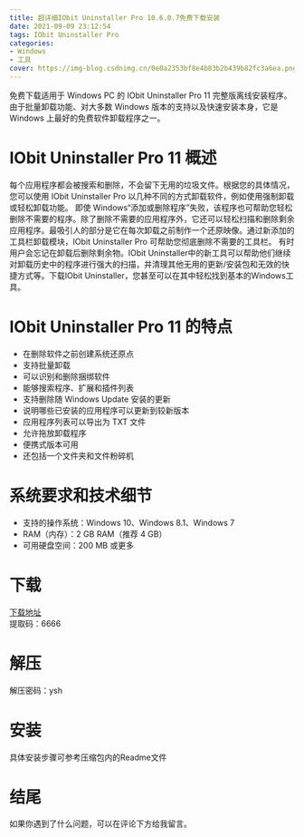 ```yaml
---
title: 超详细IObit Uninstaller Pro 10.6.0.7免费下载安装
date: 2021-09-09 23:12:54
tags: IObit Uninstaller Pro
categories: 
- Windows
- 工具
cover: https://img-blog.csdnimg.cn/0e0a2353bf8e4b83b2b439b82fc3a6ea.png
---
```


免费下载适用于 Windows PC 的 IObit Uninstaller Pro 11 完整版离线安装程序。由于批量卸载功能、对大多数 Windows 版本的支持以及快速安装本身，它是 Windows 上最好的免费软件卸载程序之一。

# IObit Uninstaller Pro 11 概述
每个应用程序都会被搜索和删除，不会留下无用的垃圾文件。根据您的具体情况，您可以使用 IObit Uninstaller Pro 以几种不同的方式卸载软件，例如使用强制卸载或轻松卸载功能。
即使 Windows“添加或删除程序”失败，该程序也可帮助您轻松删除不需要的程序。除了删除不需要的应用程序外，它还可以轻松扫描和删除剩余应用程序。最吸引人的部分是它在每次卸载之前制作一个还原映像。通过新添加的工具栏卸载模块，IObit Uninstaller Pro 可帮助您彻底删除不需要的工具栏。
有时用户会忘记在卸载后删除剩余物。IObit Uninstaller中的新工具可以帮助他们继续对卸载历史中的程序进行强大的扫描，并清理其他无用的更新/安装包和无效的快捷方式等。下载IObit Uninstaller，您甚至可以在其中轻松找到基本的Windows工具。

# IObit Uninstaller Pro 11 的特点
- 在删除软件之前创建系统还原点
- 支持批量卸载
- 可以识别和删除捆绑软件
- 能够搜索程序、扩展和插件列表
- 支持删除随 Windows Update 安装的更新
- 说明哪些已安装的应用程序可以更新到较新版本
- 应用程序列表可以导出为 TXT 文件
- 允许拖放卸载程序
- 便携式版本可用
- 还包括一个文件夹和文件粉碎机

# 系统要求和技术细节
- 支持的操作系统：Windows 10、Windows 8.1、Windows 7
- RAM（内存）：2 GB RAM（推荐 4 GB）
- 可用硬盘空间：200 MB 或更多

# 下载
[下载地址](https://pan.baidu.com/s/1iCWPHm6TGCfysH3Mj6BGOw)   
提取码：6666

# 解压
解压密码：ysh

# 安装
具体安装步骤可参考压缩包内的Readme文件

# 结尾
如果你遇到了什么问题，可以在评论下方给我留言。














